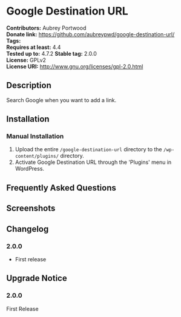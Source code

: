 # Google Destination URL #
**Contributors:**      Aubrey Portwood  
**Donate link:**       https://github.com/aubreypwd/google-destination-url/  
**Tags:**  
**Requires at least:** 4.4  
**Tested up to:**      4.7.2 
**Stable tag:**        2.0.0  
**License:**           GPLv2  
**License URI:**       http://www.gnu.org/licenses/gpl-2.0.html  

## Description ##

Search Google when you want to add a link.

## Installation ##

### Manual Installation ###

1. Upload the entire `/google-destination-url` directory to the `/wp-content/plugins/` directory.
2. Activate Google Destination URL through the 'Plugins' menu in WordPress.

## Frequently Asked Questions ##


## Screenshots ##


## Changelog ##

### 2.0.0 ###
* First release

## Upgrade Notice ##

### 2.0.0 ###
First Release
